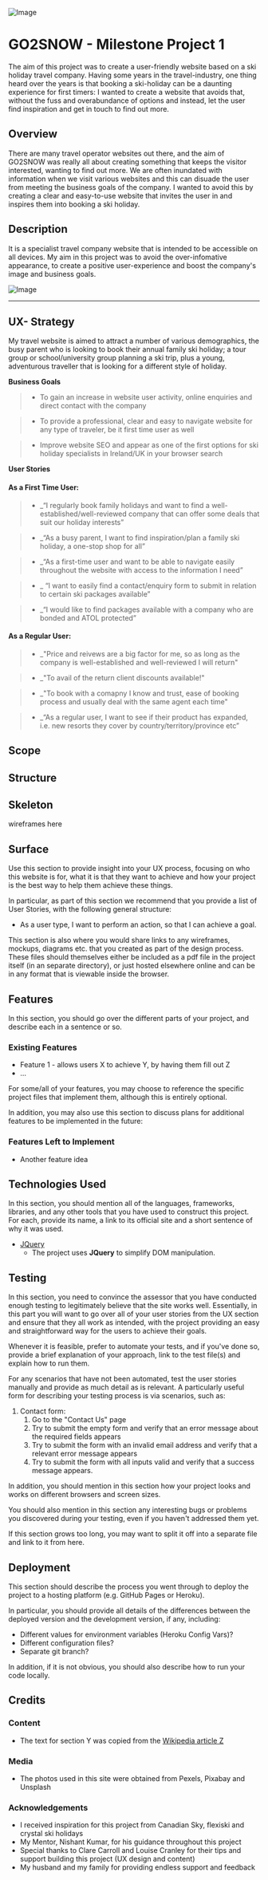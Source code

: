 ![Image](https://res.cloudinary.com/elerel/image/upload/v1605301159/go2snowimg_ndpk9j.png)

# GO2SNOW - Milestone Project 1 

The aim of this project was to create a user-friendly website based on a ski holiday travel company. Having some years in the travel-industry, one thing heard over the years is  that booking a ski-holiday can be a daunting experience for first timers: I wanted to create a website that avoids that, without the fuss and overabundance of options and instead, let the user find inspiration and get in touch to find out more.

## Overview

There are many travel operator websites out there, and the aim of GO2SNOW was really all about creating something that keeps the visitor interested, wanting to find out more. 
We are often inundated with information when we visit various websites and this can disuade the user from meeting the business goals of the company. I wanted to avoid this by creating a clear and easy-to-use website that invites the user in and inspires them into booking a ski holiday.
 
## Description 

It is a specialist travel company website that is intended to be accessible on all devices. My aim in this project was to avoid the over-infomative appearance, to create a positive user-experience and boost the company's image and business goals.

![Image](https://res.cloudinary.com/elerel/image/upload/v1605279942/amiresponsive2_oucrxe.png)

---
## UX- Strategy

My travel website is aimed to attract a number of various demographics, the busy parent who is looking to book their annual family ski holiday; a tour group or school/university group planning a ski trip, plus a young, adventurous traveller that is looking for a different style of holiday.  

**Business Goals**

> - To gain an increase in website user activity, online enquiries and direct contact with the company

> - To provide a professional, clear and easy to navigate website for any type of traveler, be it
first time user as well

> - Improve website SEO and appear as one of the first options for ski holiday specialists in Ireland/UK in your browser search

**User Stories**

#### As a First Time User:

> - _“I regularly book family holidays and want to find a well-established/well-reviewed company that
can offer some deals that suit our holiday interests”

> - _“As a busy parent, I want to find inspiration/plan a family ski holiday, a one-stop shop for all”

> - _“As a first-time user and want to be able to navigate easily throughout the website with access to
the information I need”

> - _ “I want to easily find a contact/enquiry form to submit in relation to certain ski packages available”

> - _“I would like to find packages available with a company who are bonded and ATOL protected”

#### As a Regular User: 

> - _"Price and reivews are a big factor for me, so as long as the company is well-established and well-reviewed I will return"

> - _"To avail of the return client discounts available!"

> - _"To book with a comapny I know and trust, ease of booking process and usually deal with the same agent each time"

> - _“As a regular user, I want to see if their product has expanded, i.e. new resorts they cover by
country/territory/province etc”

## Scope

## Structure

## Skeleton
wireframes here

## Surface


Use this section to provide insight into your UX process, focusing on who this website is for, what it is that they want to achieve and how your project is the best way to help them achieve these things.

In particular, as part of this section we recommend that you provide a list of User Stories, with the following general structure:
- As a user type, I want to perform an action, so that I can achieve a goal.

This section is also where you would share links to any wireframes, mockups, diagrams etc. that you created as part of the design process. These files should themselves either be included as a pdf file in the project itself (in an separate directory), or just hosted elsewhere online and can be in any format that is viewable inside the browser.

## Features

In this section, you should go over the different parts of your project, and describe each in a sentence or so.
 
### Existing Features
- Feature 1 - allows users X to achieve Y, by having them fill out Z
- ...

For some/all of your features, you may choose to reference the specific project files that implement them, although this is entirely optional.

In addition, you may also use this section to discuss plans for additional features to be implemented in the future:

### Features Left to Implement
- Another feature idea

## Technologies Used

In this section, you should mention all of the languages, frameworks, libraries, and any other tools that you have used to construct this project. For each, provide its name, a link to its official site and a short sentence of why it was used.

- [JQuery](https://jquery.com)
    - The project uses **JQuery** to simplify DOM manipulation.


## Testing

In this section, you need to convince the assessor that you have conducted enough testing to legitimately believe that the site works well. Essentially, in this part you will want to go over all of your user stories from the UX section and ensure that they all work as intended, with the project providing an easy and straightforward way for the users to achieve their goals.

Whenever it is feasible, prefer to automate your tests, and if you've done so, provide a brief explanation of your approach, link to the test file(s) and explain how to run them.

For any scenarios that have not been automated, test the user stories manually and provide as much detail as is relevant. A particularly useful form for describing your testing process is via scenarios, such as:

1. Contact form:
    1. Go to the "Contact Us" page
    2. Try to submit the empty form and verify that an error message about the required fields appears
    3. Try to submit the form with an invalid email address and verify that a relevant error message appears
    4. Try to submit the form with all inputs valid and verify that a success message appears.

In addition, you should mention in this section how your project looks and works on different browsers and screen sizes.

You should also mention in this section any interesting bugs or problems you discovered during your testing, even if you haven't addressed them yet.

If this section grows too long, you may want to split it off into a separate file and link to it from here.

## Deployment

This section should describe the process you went through to deploy the project to a hosting platform (e.g. GitHub Pages or Heroku).

In particular, you should provide all details of the differences between the deployed version and the development version, if any, including:
- Different values for environment variables (Heroku Config Vars)?
- Different configuration files?
- Separate git branch?

In addition, if it is not obvious, you should also describe how to run your code locally.


## Credits

### Content
- The text for section Y was copied from the [Wikipedia article Z](https://en.wikipedia.org/wiki/Z)

### Media
- The photos used in this site were obtained from Pexels, Pixabay and Unsplash

### Acknowledgements

- I received inspiration for this project from Canadian Sky, flexiski and crystal ski holidays
- My Mentor, Nishant Kumar, for his guidance throughout this project
- Special thanks to Clare Carroll and Louise Cranley for their tips and support building this project (UX design and content)
- My husband and my family for providing endless support and feedback
